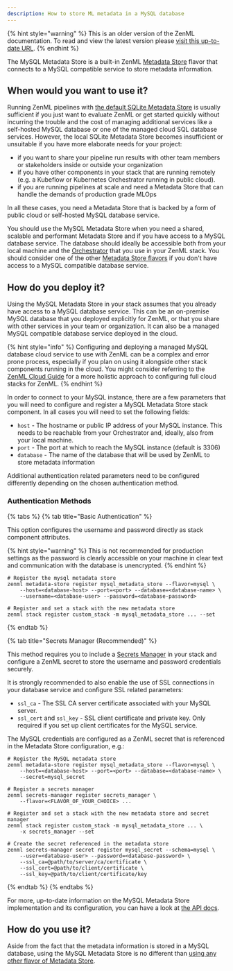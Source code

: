 ```yaml
---
description: How to store ML metadata in a MySQL database
---
```


{% hint style="warning" %}
This is an older version of the ZenML documentation. To read and view the latest version please [visit this up-to-date URL](https://docs.zenml.io).
{% endhint %}


The MySQL Metadata Store is a built-in ZenML [Metadata Store](./metadata-stores.md)
flavor that connects to a MySQL compatible service to store metadata
information.

## When would you want to use it?

Running ZenML pipelines with [the default SQLite Metadata Store](./sqlite.md) is
usually sufficient if you just want to evaluate ZenML or get started quickly
without incurring the trouble and the cost of managing additional services like
a self-hosted MySQL database or one of the managed cloud SQL database services.
However, the local SQLite Metadata Store becomes insufficient or unsuitable if
you have more elaborate needs for your project:

* if you want to share your pipeline run results with other team members or
stakeholders inside or outside your organization
* if you have other components in your stack that are running remotely (e.g. a
Kubeflow or Kubernetes Orchestrator running in public cloud).
* if you are running pipelines at scale and need a Metadata Store that can
handle the demands of production grade MLOps

In all these cases, you need a Metadata Store that is backed by a form of
public cloud or self-hosted MySQL database service.

You should use the MySQL Metadata Store when you need a shared, scalable and
performant Metadata Store and if you have access to a MySQL database service.
The database should ideally be accessible both from your local machine and the 
[Orchestrator](../orchestrators/orchestrators.md) that you use in your ZenML stack. 
You should consider one of the other [Metadata Store flavors](./metadata-stores.md#metadata-store-flavors)
if you don't have access to a MySQL compatible database service.

## How do you deploy it?

Using the MySQL Metadata Store in your stack assumes that you already have
access to a MySQL database service. This can be an on-premise MySQL database
that you deployed explicitly for ZenML, or that you share with other services
in your team or organization. It can also be a managed MySQL compatible database
service deployed in the cloud.

{% hint style="info" %}
Configuring and deploying a managed MySQL database cloud service to use with
ZenML can be a complex and error prone process, especially if you plan on using
it alongside other stack components running in the cloud. You might consider
referring to the [ZenML Cloud Guide](../../cloud-guide/overview.md)
for a more holistic approach to configuring full cloud stacks for ZenML.
{% endhint %}

In order to connect to your MySQL instance, there are a few parameters that you
will need to configure and register a MySQL Metadata Store stack component. In
all cases you will need to set the following fields:

* `host` - The hostname or public IP address of your MySQL instance. This needs
to be reachable from your Orchestrator and, ideally, also from your local
machine.
* `port` - The port at which to reach the MySQL instance (default is 3306)
* `database` - The name of the database that will be used by ZenML to store
metadata information

Additional authentication related parameters need to be configured differently
depending on the chosen authentication method.

### Authentication Methods

{% tabs %}
{% tab title="Basic Authentication" %}

This option configures the username and password directly as stack component
attributes.

{% hint style="warning" %}
This is not recommended for production settings as the password is clearly 
accessible on your machine in clear text and communication with the database 
is unencrypted.
{% endhint %}

```shell
# Register the mysql metadata store
zenml metadata-store register mysql_metadata_store --flavor=mysql \ 
    --host=<database-host> --port=<port> --database=<database-name> \
    --username=<database-user> --password=<database-password>

# Register and set a stack with the new metadata store
zenml stack register custom_stack -m mysql_metadata_store ... --set
```
{% endtab %}

{% tab title="Secrets Manager (Recommended)" %}

This method requires you to include a [Secrets Manager](../secrets-managers/secrets-managers.md)
in your stack and configure a ZenML secret to store the username and password
credentials securely.

It is strongly recommended to also enable the use of SSL connections
in your database service and configure SSL related parameters:

* `ssl_ca` - The SSL CA server certificate associated with your MySQL server.
* `ssl_cert` and `ssl_key` - SSL client certificate and private key. Only
required if you set up client certificates for the MySQL service.

The MySQL credentials are configured as a ZenML secret that is referenced in the
Metadata Store configuration, e.g.:

```shell
# Register the MySQL metadata store
zenml metadata-store register mysql_metadata_store --flavor=mysql \
    --host=<database-host> --port=<port> --database=<database-name> \
    --secret=mysql_secret

# Register a secrets manager
zenml secrets-manager register secrets_manager \
    --flavor=<FLAVOR_OF_YOUR_CHOICE> ...
    
# Register and set a stack with the new metadata store and secret manager
zenml stack register custom_stack -m mysql_metadata_store ... \
    -x secrets_manager --set

# Create the secret referenced in the metadata store
zenml secrets-manager secret register mysql_secret --schema=mysql \ 
    --user=<database-user> --password=<database-password> \
    --ssl_ca=@path/to/server/ca/certificate \
    --ssl_cert=@path/to/client/certificate \
    --ssl_key=@path/to/client/certificate/key
```

{% endtab %}
{% endtabs %}

For more, up-to-date information on the MySQL Metadata Store implementation and its
configuration, you can have a look at [the API docs](https://apidocs.zenml.io/latest/api_docs/metadata_stores/#zenml.metadata_stores.mysql_metadata_store.MySQLMetadataStore).

## How do you use it?

Aside from the fact that the metadata information is stored in a MySQL database,
using the MySQL Metadata Store is no different than [using any other flavor of Metadata Store](./metadata-stores.md#how-to-use-it).
